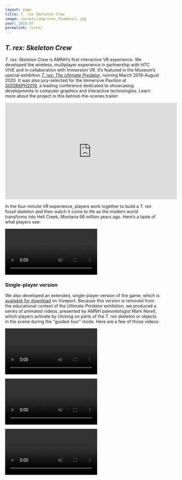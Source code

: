 ```yaml
---
layout: page
title: T. rex Skeleton Crew
image: /assets/img/vrex_thumbnail.jpg
year: 2019.07
permalink: /vrex/
---
```


## <i>T. rex: Skeleton Crew</i>

<i>T. rex: Skeleton Crew </i>is AMNH’s first interactive VR experience. We developed the wireless, multiplayer experience in partnership with HTC VIVE and in collaboration with Immersion VR. It’s featured in the Museum’s special exhibition <a href="https://www.amnh.org/exhibitions/t-rex-the-ultimate-predator" target="_blank"><i>T. rex: The Ultimate Predator</i></a>, running March 2019-August 2020. It was also jury-selected for the Immersive Pavilion at <a href="https://s2019.siggraph.org/session/?sess=sess287" target="_blank">SIGGRAPH2019</a>, a leading conference dedicated to showcasing developments in computer graphics and interactive technologies. 
Learn more about the project in this behind-the-scenes trailer:

<iframe width="560" height="315" src="https://www.youtube.com/embed/cxaibw-ei7M" frameborder="0" allow="accelerometer; autoplay; encrypted-media; gyroscope; picture-in-picture" allowfullscreen></iframe>

In the four-minute VR experience, players work together to build a <i>T. rex</i> fossil skeleton and then watch it come to life as the modern world transforms into Hell Creek, Montana 66 million years ago. Here’s a taste of what players see:

<video src="/assets/video/T.Rex_Trailer.mp4" loop controls></video>


### Single-player version
We also developed an extended, single-player version of the game, which is <a href="https://www.viveport.com/apps/38908318-8887-4ca8-aec5-af10fec00d0e/American_Museum_of_Natural_History's_T._rex:_Skeleton_Crew/" target="_blank">available for download</a> on Viveport. Because this version is removed from the educational context of the <i>Ultimate Predator</i> exhibition, we produced a series of animated videos, presented by AMNH paleontologist Mark Norell, which players activate by clicking on parts of the <i>T. rex</i> skeleton or objects in the scene during the "guided-tour" mode. Here are a few of those videos:


<video src="/assets/video/trex-senseofsmell.mp4" loop controls></video>

<video src="/assets/video/trex-musclemass.mp4" loop controls></video>

<video src="/assets/video/trex-feathers.mp4" loop controls></video>
